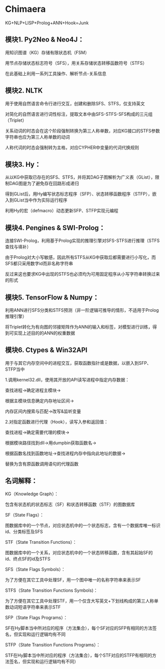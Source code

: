 # Chimaera
KG+NLP+LISP+Prolog+ANN+Hook=Junk

## 模块1. Py2Neo & Neo4J：
用知识图谱（KG）存储有限状态机（FSM）

用节点存储状态标志符号（SFS），用关系存储状态转移函数符号（STFS）

在此基础上利用一系列工具操作、解析节点-关系信息

## 模块2. NLTK
用于使用自然语言命令行进行交互，创建和删除SFS、STFS，仅支持英文

对简化的自然语言进行词性标注，提取文本中由SFS-STFS-SFS构成的三元组（Triplet）

关系动词的时态会在这个阶段强制转换为第三人称单数，对应KG接口的STFS参数字符串也应为第三人称单数的动词

人称代词的时态会强制转为主格，对应CYPHER中变量的代词代换规则

## 模块3. Hy：
从以KG中获取已存在的SFS、STFS，并将其DAG子图解析为广义表（GList），限制DAG图是为了避免存在回路形成递归

得到GList后，用Hy编写状态标志程序（SFP）、状态转移函数程序（STFP），嵌入到GList当中作为实际运行程序

利用Hy的宏（defmacro）动态更新SFP、STFP实现元编程

## 模块4. Pengines & SWI-Prolog：
连接SWI-Prolog，利用基于Prolog实现的推理引擎对SFS-STFS进行推理（STFS查找与填补）

由于Prolog对大小写敏感，因此所有STFS从KG中获取后都需要进行小写化，而SFS都只采用数字id而非名称字符串

反过来这也要求KG中出现的STFS也必须均为可用固定程序从小写字符串转换过来的形式

## 模块5. TensorFlow & Numpy：
利用ANN进行SFS分类和STFS预测（非一阶逻辑可推导的情形，不适用于Prolog推理引擎）

将Triplet转化为有向图的邻接矩阵作为ANN的输入和标签，对模型进行训练，得到可实现上述目的的ANN的权重数据

## 模块6. Ctypes & Win32API
用于与其它内存空间中的进程交互，获取函数指针或是数据，以嵌入到SFP、STFP当中

1.调用kernel32.dll，使用其开放的API读写进程中指定内存数据：

查找进程->确定进程主模块->

根据主模块信息确定内存地址区间->

内存区间内搜索与匹配->改写&监听变量

2.对指定函数进行代理（Hook），读写入参和返回值：

查找进程->确定需要代理的模块->

根据模块路径找到dll->用dumpbin获取函数名->

根据函数名找到函数地址->查找进程内存中指向此地址的数据->

替换为含有原函数调用语句的代理函数

## 名词解释：
KG（Knowledge Graph）：

包含有状态机的状态标志（SF）和状态转移函数（STF）的图数据库

SF（State Flags）：

图数据库中的一个节点，对应状态机中的一个状态标志，含有一个数据库唯一标识id、分类标签及SFS

STF（State Transition Functions）：

图数据库中的一个关系，对应状态机中的一个状态转移函数，含有其起始SF的id、终点SF的id及STFS

SFS（State Flags Symbols）：

为了方便在其它工具中处理SF，用一个图中唯一的名称字符串来表示SF

STFS（State Transition Functions Symbols)：

为了方便在其它工具中处理STF，用一个仅含大写英文+下划线构成的第三人称单数动词短语字符串来表示STF

SFP（State Flags Programs）：

SF在Hy脚本当中所对应的程序（方法集合），每个SF对应的SFP有相同的方法签名，但实现和运行逻辑均有不同

STFP（State Transition Functions Programs）：

STF在Hy脚本当中所对应的程序（方法集合），每个STF对应的STFP有相同的方法签名，但实现和运行逻辑均有不同）